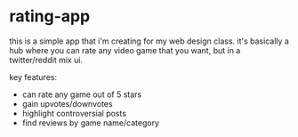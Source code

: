 # rating-app

this is a simple app that i'm creating for my web design class. it's basically a hub where you can rate any video game that you want, but in a twitter/reddit mix ui.

key features: 
- can rate any game out of 5 stars 
- gain upvotes/downvotes 
- highlight controversial posts 
- find reviews by game name/category
